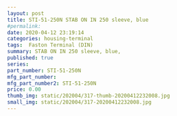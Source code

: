 ```yaml
---
layout: post
title: STI-51-250N STAB ON IN 250 sleeve, blue
#permalink: 
date: 2020-04-12 23:19:14
categories: housing-terminal
tags:  Faston Terminal (DIN)
summary: STAB ON IN 250 sleeve, blue,
published: true 
series: 
part_number: STI-51-250N
mfg_part_number: 
mfg_part_number2: STI-51-250N
price: 0.00
thumb_img: static/202004/317-thumb-20200412232008.jpg
small_img: static/202004/317-20200412232008.jpg
---
```



